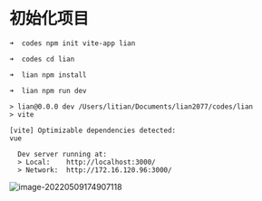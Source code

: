 # 初始化项目

```shell
➜  codes npm init vite-app lian
```

```shell
➜  codes cd lian
```

```shell
➜  lian npm install
```

```shell
➜  lian npm run dev 
```

```shell
> lian@0.0.0 dev /Users/litian/Documents/lian2077/codes/lian
> vite

[vite] Optimizable dependencies detected:
vue

  Dev server running at:
  > Local:    http://localhost:3000/
  > Network:  http://172.16.120.96:3000/
```

![image-20220509174907118](/Users/litian/Documents/lian2077/documents/documents/Vue3/images/image-20220509174907118.png)

